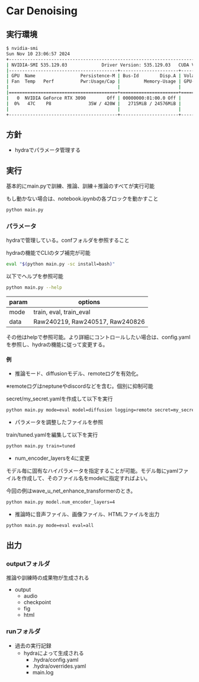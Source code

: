 # Car Denoising

## 実行環境

```bash
$ nvidia-smi
Sun Nov 10 23:06:57 2024
+---------------------------------------------------------------------------------------+
| NVIDIA-SMI 535.129.03             Driver Version: 535.129.03   CUDA Version: 12.2     |
|-----------------------------------------+----------------------+----------------------+
| GPU  Name                 Persistence-M | Bus-Id        Disp.A | Volatile Uncorr. ECC |
| Fan  Temp   Perf          Pwr:Usage/Cap |         Memory-Usage | GPU-Util  Compute M. |
|                                         |                      |               MIG M. |
|=========================================+======================+======================|
|   0  NVIDIA GeForce RTX 3090        Off | 00000000:01:00.0 Off |                  N/A |
|  0%   47C    P8              35W / 420W |   2715MiB / 24576MiB |      0%      Default |
|                                         |                      |                  N/A |
+-----------------------------------------+----------------------+----------------------+
```

## 方針

- hydraでパラメータ管理する

## 実行

基本的にmain.pyで訓練、推論、訓練＋推論のすべてが実行可能

もし動かない場合は、notebook.ipynbの各ブロックを動かすこと

```bash
python main.py
```

### パラメータ

hydraで管理している。confフォルダを参照すること

hydraの機能でCLIのタブ補完が可能

```bash
eval "$(python main.py -sc install=bash)"
```

以下でヘルプを参照可能

```bash
python main.py --help
```

| param | options                         |
| ----- | ------------------------------- |
| mode  | train, eval, train_eval         |
| data  | Raw240219, Raw240517, Raw240826 |

その他はhelpで参照可能。より詳細にコントロールしたい場合は、config.yamlを参照し、hydraの機能に従って変更する。

#### 例

- 推論モード、diffusionモデル、remoteログを有効化。

※remoteログはneptuneやdiscordなどを含む。個別に抑制可能

secret/my_secret.yamlを作成して以下を実行

```bash
python main.py mode=eval model=diffusion logging=remote secret=my_secret
```

- パラメータを調整したファイルを参照

train/tuned.yamlを編集して以下を実行

```bash
python main.py train=tuned
```

- num_encoder_layersを4に変更

モデル毎に固有なハイパラメータを指定することが可能。モデル毎にyamlファイルを作成して、そのファイル名をmodelに指定すればよい。

今回の例はwave_u_net_enhance_transformerのとき。

```bash
python main.py model.num_encoder_layers=4
```

- 推論時に音声ファイル、画像ファイル、HTMLファイルを出力

```bash
python main.py mode=eval eval=all
```

## 出力

### outputフォルダ

推論や訓練時の成果物が生成される

- output
  - audio
  - checkpoint
  - fig
  - html

### runフォルダ

- 過去の実行記録
  - hydraによって生成される
    - .hydra/config.yaml
    - .hydra/overrides.yaml
    - main.log
